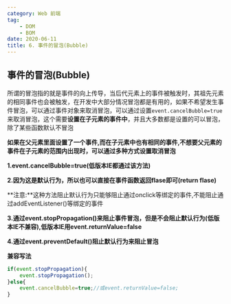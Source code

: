 ```yaml
---
category: Web 前端
tag:
    - DOM
    - BOM
date: 2020-06-11
title: 6. 事件的冒泡(Bubble)
---
```


## 事件的冒泡(Bubble)



所谓的冒泡指的就是事件的向上传导，当后代元素上的事件被触发时，其祖先元素的相同事件也会被触发，在开发中大部分情况冒泡都是有用的，如果不希望发生事件冒泡，可以通过事件对象来取消冒泡，可以通过设置`event.cancelBubble=true`来取消冒泡，这个需要**设置在子元素的事件中**，并且大多数都是设置的可以冒泡，除了某些函数默认不冒泡



**如果在父元素里面设置了一个事件,而在子元素中也有相同的事件,不想要父元素的事件在子元素的范围内出现时，可以通过多种方式设置取消冒泡**



**1.event.cancelBubble=true(低版本IE都通过该方法)**



**2.因为这是默认行为，所以也可以直接在事件函数返回flase即可(return flase)**



**注意:**这种方法阻止默认行为只能够阻止通过onclick等绑定的事件,不能阻止通过addEventListener()等绑定的事件



**3.通过event.stopPropagation()来阻止事件冒泡，但是不会阻止默认行为(低版本IE不兼容),低版本IE用event.returnValue=false**



**4.通过event.preventDefault()阻止默认行为来阻止冒泡**



**兼容写法**



```js
if(event.stopPropagation){
    event.stopPropagation();
}else{
    event.cancelBubble=true;//或event.returnValue=false;
}
```


